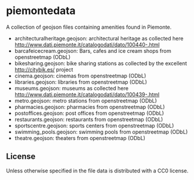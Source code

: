 # piemontedata
A collection of geojson files containing amenities found in Piemonte.

- architecturalheritage.geojson: architectural heritage as collected here http://www.dati.piemonte.it/catalogodati/dato/100440-.html
- barcafeicecream.geojson: Bars, cafes and ice cream shops from openstreetmap (ODbL)
- bikesharing.geojson: bike sharing stations as collected by the excellent http://citybik.es/ project
- cinema.geojson: cinemas from openstreetmap (ODbL)
- libraries.geojson: libraries from openstreetmap (ODbL)
- museums.geojson: museums as collected here http://www.dati.piemonte.it/catalogodati/dato/100439-.html
- metro.geojson: metro stations from openstreetmap (ODbL)
- pharmacies.geojson: pharmacies from openstreetmap (ODbL)
- postoffices.geojson: post offices from openstreetmap (ODbL)
- restaurants.geojson: restaurants from openstreetmap (ODbL)
- sportscentre.geojson: sports centers from openstreetmap (ODbL)
- swimming_pools.geojson: swimming pools from openstreetmap (ODbL)
- theatre.geojson: theaters from openstreetmap (ODbL)

License
-------
Unless otherwise specified in the file data is distributed with a CC0 license.

